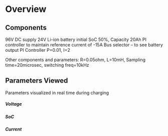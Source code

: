 # Overview
## Components
96V DC supply
24V Li-ion battery initial SoC 50%, Capacity 20Ah
PI controller to maintain reference current of -15A
Bus selector – to see battery output
PI Controller
P=0.01, I=2

Other components and parameters: R=0.05ohm, L=10mH, Sampling time=20microsec, switching freq=10kHz
## Parameters Viewed 
Parameters visualized in real time during charging
##### Voltage
##### SoC
##### Current 
